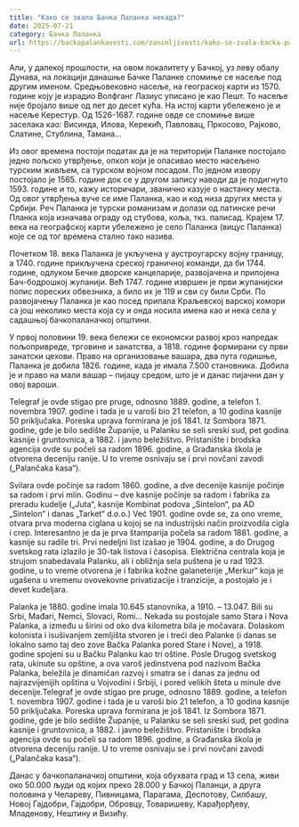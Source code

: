 ```yaml
---
title: "Како се звала Бачка Паланка некада?"
date: 2025-07-21
category: Бачка Паланка
url: https://backapalankavesti.com/zanimljivosti/kako-se-zvala-backa-palanka-nekada/
---
```


Али, у далекој прошлости, на овом локалитету у Бачкој, уз леву обалу Дунава, на локацији данашње Бачке Паланке спомиње се насеље под другим именом. Средњовековно насеље, на геограској карти из 1570. године коју је израдио Волфганг Лазиус уписано је као Пешт. То насеље није бројало више од пет до десет кућа. На истој карти убележено је и насеље Керестур. Од 1526-1687. године овде се спомиње више заселака као: Висинда, Илова, Керекић, Павловац, Пркосово, Рајково, Слатине, Стублина, Тамана…

Из овог времена постоји податак да је на територији Паланке постојало једно пољско утврђење, опкоп који је опасивао место насељено турским живљем, са турском војном посадом. По једном извору постојало је 1565. године док се у другом запису наводи да је подигнуто 1593. године и то, кажу историчари, званично казује о настанку места. Од овог утврђења вуче се име Паланка, као и код низа других места у Србији. Реч Паланка је турски романизам и долази од латинске речи Планка која изначава ограду од стубова, коља, ткз. палисад. Крајем 17. века на географској карти убележено је село Паланка (вицус Паланка) које се од тог времена стално тако назива.

Почетком 18. века Паланка је укључена у аустроугарску војну границу, а 1740. године прикључена среској граничној команди, да би 1744. године, одлуком Бечке дворске канцеларије, развојачена и припојена Бач-бодрошкој жупанији. Већ 1747. године извршен је први жупанијски попис пореских обвезника, а било их је 119 и сви су били Срби. По развојачењу Паланка је као посед припала Краљевској варској комори са још неколико места која су и онда носила имена као и нека села у садашњој бачкопаланачкој општини.

У првој половини 19. века бележи се економски развој кроз напредак пољопривреде, трговине и занатства, а 1818. године формирани су први занатски цехови. Право на организовање вашара, два пута годишње, Паланка је добила 1826. године, када је имала 7.500 становника. Добила је и право на мали вашар – пијацу средом, што је и данас пијачни дан у овој вароши.

Telegraf je ovde stigao pre pruge, odnosno 1889. godine, a telefon 1. novembra 1907. godine i tada je u varoši bio 21 telefon, a 10 godina kasnije 50 priključaka. Poreska uprava formirana je još 1841. Iz Sombora 1871. godine, gde je bilo sedište Županije, u Palanku se seli sreski sud, pet godina kasnije i gruntovnica, a 1882. i javno beležištvo. Pristanište i brodska agencija ovde su počeli sa radom 1896. godine, a Građanska škola je otvorena deceniju ranije. U to vreme osnivaju se i prvi novčani zavodi („Palančaka kasa“).

Svilara ovde počinje sa radom 1860. godine, a dve decenije kasnije počinje sa radom i prvi mlin. Godinu – dve kasnije počinje sa radom i fabrika za preradu kudelje („Juta“, kasnije Kombinat podova „Sintelon“, pa AD „Sintelon“ i danas „Tarket“ d.o.o.) Već 1901. godine ovde se, za ono vreme, otvara prva moderna ciglana u kojoj se na industrijski način proizvodila cigla i crep. Interesantno je da je prva štamparija počela sa radom 1881. godine, a kasnije su radile tri. Prvi nedeljni list izašao je 1904. godine, a do Drugog svetskog rata izlazilo je 30-tak listova i časopisa. Električna centrala koja je strujom snabedavala Palanku, ali i obližnja sela puštena je u rad 1923. godine, u to vreme otvorena je i fabrika kožne galaneterije „Merkur“ koja je ugašena u vremenu ovovekovne privatizacije i tranzicije, a postojalo je i devet kudeljara.

Palanka je 1880. godine imala 10.645 stanovnika, a 1910. – 13.047. Bili su Srbi, Mađari, Nemci, Slovaci, Romi… Nekada su postojale samo Stara i Nova Palanka, a između u širini od oko dva kilometra bila je močavara. Dolaskom kolonista i isušivanjem zemljišta stvoren je i treći deo Palanke (i danas se lokalno samo taj deo zove Bačka Palanka pored Stare i Nove), a 1918. godine spojeni su u Bačku Palanku kao tri oštine. Posle Drugog svetskog rata, ukinute su opštine, a ova varoš jedinstvena pod nazivom Bačka Palanka, beležila je dinamičan razvoj i smatra se i danas za jednu od najrazvijenijih opština u Vojvodini i Srbiji, i pored velikih šteta u minule dve decenije.Telegraf je ovde stigao pre pruge, odnosno 1889. godine, a telefon 1. novembra 1907. godine i tada je u varoši bio 21 telefon, a 10 godina kasnije 50 priključaka. Poreska uprava formirana je još 1841. Iz Sombora 1871. godine, gde je bilo sedište Županije, u Palanku se seli sreski sud, pet godina kasnije i gruntovnica, a 1882. i javno beležištvo. Pristanište i brodska agencija ovde su počeli sa radom 1896. godine, a Građanska škola je otvorena deceniju ranije. U to vreme osnivaju se i prvi novčani zavodi („Palančaka kasa“).

Данас у бачкопаланачкој општини, која обухвата град и 13 села, живи око 50.000 људи од којих преко 28.000 у Бачкој Паланци, а друга половина у Челареву, Пивницама, Парагама, Деспотову, Силбашу, Новој Гајдобри, Гајдобри, Обровцу, Товаришеву, Карађорђеву, Младенову, Нештину и Визићу.

